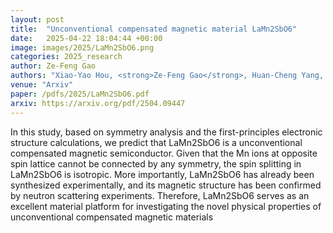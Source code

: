 ```yaml
---
layout: post
title:  "Unconventional compensated magnetic material LaMn2SbO6"
date:   2025-04-22 18:04:44 +00:00
image: images/2025/LaMn2SbO6.png
categories: 2025_research
author: Ze-Feng Gao
authors: "Xiao-Yao Hou, <strong>Ze-Feng Gao</strong>, Huan-Cheng Yang, Peng-Jie Guo, Zhong-Yi Lu"
venue: "Arxiv"
paper: /pdfs/2025/LaMn2SbO6.pdf
arxiv: https://arxiv.org/pdf/2504.09447
---
```

In this study, based on symmetry analysis and the first-principles electronic structure calculations, we predict that LaMn2SbO6 is a unconventional compensated magnetic semiconductor. Given that the Mn ions at opposite spin lattice cannot be connected by any symmetry, the spin splitting in LaMn2SbO6 is isotropic. More importantly, LaMn2SbO6 has already been synthesized experimentally, and its magnetic structure has been confirmed by neutron scattering experiments. Therefore, LaMn2SbO6 serves as an excellent material platform for investigating the novel physical properties of unconventional compensated magnetic materials
